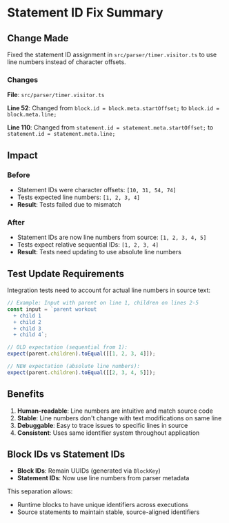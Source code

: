 # Statement ID Fix Summary

## Change Made

Fixed the statement ID assignment in `src/parser/timer.visitor.ts` to use line numbers instead of character offsets.

### Changes

**File**: `src/parser/timer.visitor.ts`

**Line 52**: Changed from `block.id = block.meta.startOffset;` to `block.id = block.meta.line;`

**Line 110**: Changed from `statement.id = statement.meta.startOffset;` to `statement.id = statement.meta.line;`

## Impact

### Before
- Statement IDs were character offsets: `[10, 31, 54, 74]`
- Tests expected line numbers: `[1, 2, 3, 4]`
- **Result**: Tests failed due to mismatch

### After
- Statement IDs are now line numbers from source: `[1, 2, 3, 4, 5]`
- Tests expect relative sequential IDs: `[1, 2, 3, 4]`
- **Result**: Tests need updating to use absolute line numbers

## Test Update Requirements

Integration tests need to account for actual line numbers in source text:

```typescript
// Example: Input with parent on line 1, children on lines 2-5
const input = `parent workout
  + child 1
  + child 2
  + child 3
  + child 4`;

// OLD expectation (sequential from 1):
expect(parent.children).toEqual([[1, 2, 3, 4]]);

// NEW expectation (absolute line numbers):
expect(parent.children).toEqual([[2, 3, 4, 5]]);
```

## Benefits

1. **Human-readable**: Line numbers are intuitive and match source code
2. **Stable**: Line numbers don't change with text modifications on same line
3. **Debuggable**: Easy to trace issues to specific lines in source
4. **Consistent**: Uses same identifier system throughout application

## Block IDs vs Statement IDs

- **Block IDs**: Remain UUIDs (generated via `BlockKey`)
- **Statement IDs**: Now use line numbers from parser metadata

This separation allows:
- Runtime blocks to have unique identifiers across executions
- Source statements to maintain stable, source-aligned identifiers
